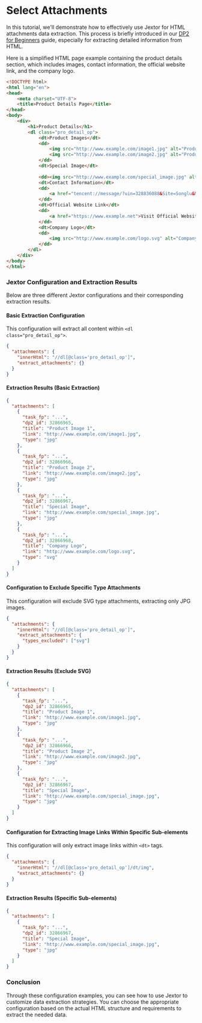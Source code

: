 #   Select Attachments

In this tutorial, we'll  demonstrate how to effectively use Jextor for HTML attachments data extraction. This process is briefly introduced in our [DP2 for Beginners](Jexter%20Configuration：Extracting%20Drug%20Information%20in%20'detail_step'.md) guide, especially for extracting detailed information from HTML. 

Here is a simplified HTML page example containing the product details section, which includes images, contact information, the official website link, and the company logo.

```html
<!DOCTYPE html>
<html lang="en">
<head>
    <meta charset="UTF-8">
    <title>Product Details Page</title>
</head>
<body>
    <div>
        <h1>Product Details</h1>
        <dl class="pro_detail_op">
            <dt>Product Images</dt>
            <dd>
                <img src="http://www.example.com/image1.jpg" alt="Product Image 1">
                <img src="http://www.example.com/image2.jpg" alt="Product Image 2">
            </dd>
            <dt>Special Image</dt>
        
            <dd><img src="http://www.example.com/special_image.jpg" alt="Special Image"></dd>
            <dt>Contact Information</dt>
            <dd>
                <a href="tencent://message/?uin=328836088&Site=Songlu&Menu=yes">Contact Us</a>
            </dd>
            <dt>Official Website Link</dt>
            <dd>
                <a href="https://www.example.net">Visit Official Website</a>
            </dd>
            <dt>Company Logo</dt>
            <dd>
                <img src="http://www.example.com/logo.svg" alt="Company Logo">
            </dd>
        </dl>
    </div>
</body>
</html>

```

### Jextor Configuration and Extraction Results
 Below are three different Jextor configurations and their corresponding extraction results.

#### Basic Extraction Configuration
This configuration will extract all content within `<dl class="pro_detail_op">`.

```json
{
  "attachments": {
    "innerHtml": "//dl[@class='pro_detail_op']",
    "extract_attachments": {}
  }
}
```

#### Extraction Results (Basic Extraction)
```json
{
  "attachments": [
    {
      "task_fp": "...",
      "dp2_id": 32866965,
      "title": "Product Image 1",
      "link": "http://www.example.com/image1.jpg",
      "type": "jpg"
    },
    {
      "task_fp": "...",
      "dp2_id": 32866966,
      "title": "Product Image 2",
      "link": "http://www.example.com/image2.jpg",
      "type": "jpg"
    },
    {
      "task_fp": "...",
      "dp2_id": 32866967,
      "title": "Special Image",
      "link": "http://www.example.com/special_image.jpg",
      "type": "jpg"
    },
    {
      "task_fp": "...",
      "dp2_id": 32866968,
      "title": "Company Logo",
      "link": "http://www.example.com/logo.svg",
      "type": "svg"
    }
  ]
}
```

#### Configuration to Exclude Specific Type Attachments
This configuration will exclude SVG type attachments, extracting only JPG images.

```json
{
  "attachments": {
    "innerHtml": "//dl[@class='pro_detail_op']",
    "extract_attachments": {
      "types_excluded": ["svg"]
    }
  }
}
```

#### Extraction Results (Exclude SVG)
```json
{
  "attachments": [
    {
      "task_fp": "...",
      "dp2_id": 32866965,
      "title": "Product Image 1",
      "link": "http://www.example.com/image1.jpg",
      "type": "jpg"
    },
    {
      "task_fp": "...",
      "dp2_id": 32866966,
      "title": "Product Image 2",
      "link": "http://www.example.com/image2.jpg",
      "type": "jpg"
    },
    {
      "task_fp": "...",
      "dp2_id": 32866967,
      "title": "Special Image",
      "link": "http://www.example.com/special_image.jpg",
      "type": "jpg"
    }
  ]
}
```

#### Configuration for Extracting Image Links Within Specific Sub-elements
This configuration will only extract image links within `<dt>` tags.

```json
{
  "attachments": {
    "innerHtml": "//dl[@class='pro_detail_op']/dt/img",
    "extract_attachments": {}
  }
}
```

#### Extraction Results (Specific Sub-elements)
```json
{
  "attachments": [
    {
      "task_fp": "...",
      "dp2_id": 32866967,
      "title": "Special Image",
      "link": "http://www.example.com/special_image.jpg",
      "type": "jpg"
    }
  ]
}
```

### Conclusion
Through these configuration examples, you can see how to use Jextor to customize data extraction strategies. You can choose the appropriate configuration based on the actual HTML structure and requirements to extract the needed data.
